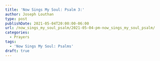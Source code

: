 ```yaml
---
title: 'Now Sings My Soul: Psalm 3:'
author: Joseph Louthan
type: post
publishDate: 2021-05-04T20:00:00-06:00
url: /now_sings_my_soul_psalm/2021-05-04-pm-now_sings_my_soul_psalm/
categories:
  - Prayers
tags:
  - 'Now Sings My Soul: Psalms'
draft: true
---
```

<pre>
<div style="font-variant: small-caps;">

</div>

</pre>
